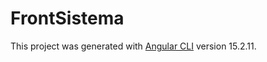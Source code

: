 # FrontSistema

This project was generated with [Angular CLI](https://github.com/angular/angular-cli) version 15.2.11.

